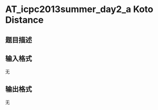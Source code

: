 # AT_icpc2013summer_day2_a Koto Distance

## 题目描述

[problemUrl]: https://atcoder.jp/contests/jag2013summer-day2/tasks/icpc2013summer_day2_a

## 输入格式

无

## 输出格式

无